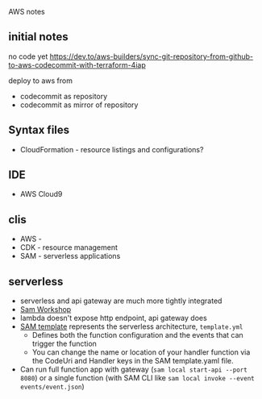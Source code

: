 AWS notes

## initial notes
no code yet
https://dev.to/aws-builders/sync-git-repository-from-github-to-aws-codecommit-with-terraform-4iap

deploy to aws from 
* codecommit as repository
* codecommit as mirror of repository

## Syntax files

* CloudFormation - resource listings and configurations?

## IDE 

* AWS Cloud9

## clis

* AWS - 
* CDK - resource management
* SAM - serverless applications

## serverless

* serverless and api gateway are much more tightly integrated
* [Sam Workshop](https://catalog.workshops.aws/complete-aws-sam/en-US/module-1-sam-setup/)
* lambda doesn't expose http endpoint, api gateway does
* [SAM template](https://catalog.workshops.aws/complete-aws-sam/en-US/module-1-sam-setup/30-template) represents the serverless architecture, `template.yml`
  * Defines both the function configuration and the events that can trigger the function
  * You can change the name or location of your handler function via the CodeUri and Handler keys in the SAM template.yaml file.
* Can run full function app with gateway (`sam local start-api --port 8080`) or a single function (with SAM CLI like `sam local invoke --event events/event.json`)

